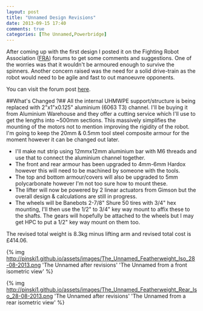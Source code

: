 ```yaml
---
layout: post
title: "Unnamed Design Revisions"
date: 2013-09-15 17:40
comments: true
categories: [The Unnamed,Powerbridge]
---
```

After coming up with the first design I posted it on the Fighting Robot Association ([FRA](http://www.fightingrobots.co.uk/)) forums to get some comments and suggestions. One of the worries was that it wouldn't be armoured enough to survive the spinners. Another concern raised was the need for a solid drive-train as the robot would need to be agile and fast to out manoeuvre opponents.

You can visit the forum post [here](http://www.fightingrobots.co.uk/threads/11705-the-unnamed-\(fw\)).

##What's Changed ?##
All the internal UHMWPE support/structure is being replaced with 2"x1"x0.125" aluminium (6063 T3) channel. I'll be buying it from Aluminium Warehouse and they offer a cutting service which I'll use to get the lengths into ~500mm sections. This massively simplifies the mounting of the motors not to mention improving the rigidity of the robot. I'm going to keep the 20mm & 0.5mm tool steel composite armour for the moment however it can be changed out later.

* I'll make nut strip using 12mmx12mm aluminium bar with M6 threads and use that to connect the aluminium channel together.
* The front and rear armour has been upgraded to 4mm-6mm Hardox however this will need to be machined by someone with the tools.
* The top and bottom armour/covers will also be upgraded to 5mm polycarbonate however I'm not too sure how to mount these.
* The lifter will now be powered by 2 linear actuators from Gimson but the overall design & calculations are still in progress.
* The wheels will be Banebots 2-7/8" Shure 50 tires with 3/4" hex mounting, I'll then use the 1/2" to 3/4" key way mount to affix these to the shafts. The gears will hopefully be attached to the wheels but I may get HPC to put a 1/2" key way mount on them too.

The revised total weight is 8.3kg minus lifting arm and revised total cost is &pound;414.06.

{% img http://pinski1.github.io/assets/images/The_Unnamed_Featherweight_Iso_28-08-2013.png 'The Unnamed after revisions' 'The Unnamed from a front isometric view' %} 

{% img http://pinski1.github.io/assets/images/The_Unnamed_Featherweight_Rear_Iso_28-08-2013.png 'The Unnamed after revisions' 'The Unnamed from a rear isometric view' %}